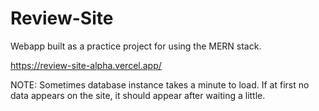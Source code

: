 # Review-Site
Webapp built as a practice project for using the MERN stack.

https://review-site-alpha.vercel.app/

NOTE: Sometimes database instance takes a minute to load. If at first no data appears on the site, it should appear after waiting a little.
